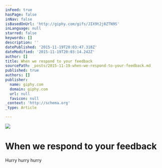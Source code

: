```yaml
---
inFeed: true
hasPage: false
inNav: false
isBasedOnUrl: 'http://giphy.com/gifs/JIX9t2j0ZTN9S'
inLanguage: null
starred: false
keywords: []
description: ''
datePublished: '2015-11-19T20:03:47.318Z'
dateModified: '2015-11-19T20:03:14.242Z'
author: []
title: When we respond to your feedback
sourcePath: _posts/2015-11-19-when-we-respond-to-your-feedback.md
published: true
authors: []
publisher:
  name: giphy.com
  domain: giphy.com
  url: null
  favicon: null
_context: 'http://schema.org'
_type: Article

---
```

![](https://media.giphy.com/media/JIX9t2j0ZTN9S/giphy.gif)

# When we respond to your feedback

Hurry hurry hurry
